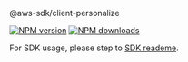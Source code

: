 @aws-sdk/client-personalize

[![NPM version](https://img.shields.io/npm/v/@aws-sdk/client-personalize/preview.svg)](https://www.npmjs.com/package/@aws-sdk/client-personalize)
[![NPM downloads](https://img.shields.io/npm/dm/@aws-sdk/client-personalize.svg)](https://www.npmjs.com/package/@aws-sdk/client-personalize)

For SDK usage, please step to [SDK reademe](https://github.com/aws/aws-sdk-js-v3).

